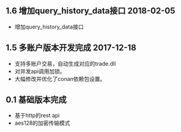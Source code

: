 1.6 增加query_history_data接口 2018-02-05
----
* 增加query_history_data接口

1.5 多账户版本开发完成 2017-12-18
----
* 支持多账户交易，自动生成对应的trade.dll
* 对并发api调用加锁。
* 大幅修改并优化了conan依赖包设置。

0.1 基础版本完成
----
* 基于http的rest api
* aes128的加密传输模式
